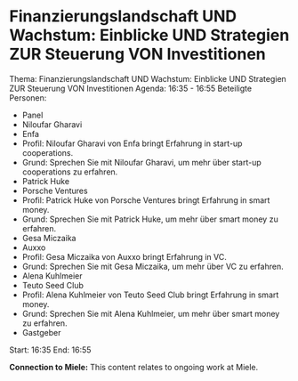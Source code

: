 # Finanzierungslandschaft UND Wachstum: Einblicke UND Strategien ZUR Steuerung VON Investitionen
Thema: Finanzierungslandschaft UND Wachstum: Einblicke UND Strategien ZUR Steuerung VON Investitionen
Agenda: 16:35 - 16:55
Beteiligte Personen:
- Panel
- Niloufar Gharavi
- Enfa
- Profil: Niloufar Gharavi von Enfa bringt Erfahrung in start-up cooperations.
- Grund: Sprechen Sie mit Niloufar Gharavi, um mehr über start-up cooperations zu erfahren.
- Patrick Huke
- Porsche Ventures
- Profil: Patrick Huke von Porsche Ventures bringt Erfahrung in smart money.
- Grund: Sprechen Sie mit Patrick Huke, um mehr über smart money zu erfahren.
- Gesa Miczaika
- Auxxo
- Profil: Gesa Miczaika von Auxxo bringt Erfahrung in VC.
- Grund: Sprechen Sie mit Gesa Miczaika, um mehr über VC zu erfahren.
- Alena Kuhlmeier
- Teuto Seed Club
- Profil: Alena Kuhlmeier von Teuto Seed Club bringt Erfahrung in smart money.
- Grund: Sprechen Sie mit Alena Kuhlmeier, um mehr über smart money zu erfahren.
- Gastgeber

Start: 16:35
End: 16:55

**Connection to Miele:** This content relates to ongoing work at Miele.
